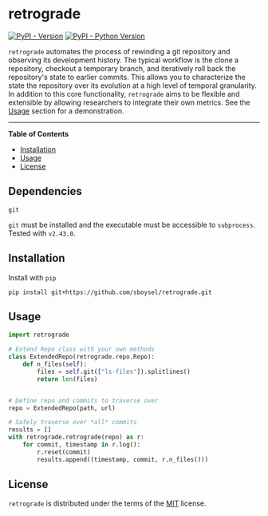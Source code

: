 # retrograde

[![PyPI - Version](https://img.shields.io/pypi/v/retrograde.svg)](https://pypi.org/project/retrograde)
[![PyPI - Python Version](https://img.shields.io/pypi/pyversions/retrograde.svg)](https://pypi.org/project/retrograde)

`retrograde` automates the process of rewinding a git repository and observing 
its development history. The typical workflow is the clone a repository, 
checkout a temporary branch, and iteratively roll back the repository's state to
earlier commits. This allows you to characterize the state the repository over 
its evolution at a high level of temporal granularity. In addition to this core
functionality, `retrograde` aims to be flexible and extensible by allowing
researchers to integrate their own metrics. See the [Usage](#usage) section for 
a demonstration.

-----

**Table of Contents**

- [Installation](#installation)
- [Usage](#usage)
- [License](#license)

## Dependencies

```
git
```

`git` must be installed and the executable must be accessible to `subprocess`. Tested with `v2.43.0`.

## Installation

Install with `pip`

```console
pip install git+https://github.com/sboysel/retrograde.git
```

## Usage

```python
import retrograde

# Extend Repo class with your own methods
class ExtendedRepo(retrograde.repo.Repo):
    def n_files(self):
        files = self.git(["ls-files"]).splitlines()
        return len(files)


# Define repo and commits to traverse over        
repo = ExtendedRepo(path, url)

# Safely traverse over *all* commits
results = []
with retrograde.retrograde(repo) as r:
    for commit, timestamp in r.log():
        r.reset(commit)
        results.append((timestamp, commit, r.n_files()))
```

## License

`retrograde` is distributed under the terms of the [MIT](https://spdx.org/licenses/MIT.html) license.
